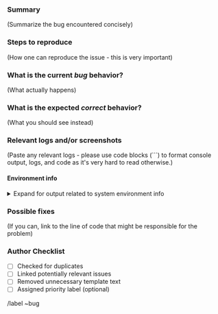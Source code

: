 <!---
Please read this!

Before opening a new issue, make sure to search for keywords in the issues
filtered by the "regression" or "bug" label.

and verify the issue you're about to submit isn't a duplicate.
--->

### Summary

(Summarize the bug encountered concisely)

### Steps to reproduce

(How one can reproduce the issue - this is very important)


### What is the current *bug* behavior?

(What actually happens)

### What is the expected *correct* behavior?

(What you should see instead)

### Relevant logs and/or screenshots

(Paste any relevant logs - please use code blocks (```) to format console output,
logs, and code as it's very hard to read otherwise.)


#### Environment info

<details>
<summary>Expand for output related to system environment info</summary>
<pre>
Operating System:
Isabelle Version:
</pre>
</details>


### Possible fixes

(If you can, link to the line of code that might be responsible for the problem)

### Author Checklist

- [ ] Checked for duplicates
- [ ] Linked potentially relevant issues
- [ ] Removed unnecessary template text
- [ ] Assigned priority label (optional)

<!--- Do not change anything below this line --->

/label ~bug
